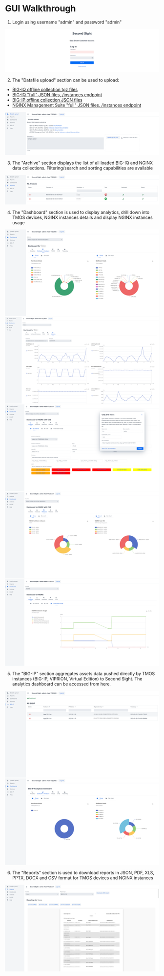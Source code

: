 # GUI Walkthrough

1. Login using username "admin" and password "admin"

<img src="/contrib/GUI/screenshots/1.login.png"/>

2. The "Datafile upload" section can be used to upload:
  - [BIG-IQ offline collection tgz files](https://github.com/F5Networks/SecondSight/tree/main/contrib/bigiq-collect)
  - [BIG-IQ "full" JSON files, /instances endpoint](https://github.com/F5Networks/SecondSight/blob/main/USAGE.md#big-iq)
  - [BIG-IP offline collection JSON files](https://github.com/F5Networks/SecondSight/tree/main/contrib/bigip-collect)
  - [NGINX Management Suite "full" JSON files, /instances endpoint](https://github.com/F5Networks/SecondSight/blob/main/USAGE.md#nginx-instance-manager-2x)

<img src="/contrib/GUI/screenshots/2.upload.png"/>

3. The "Archive" section displays the list of all loaded BIG-IQ and NGINX data collections. Filtering/search and sorting capabilities are available

<img src="/contrib/GUI/screenshots/3.archive.png"/>

4. The "Dashboard" section is used to display analytics, drill down into TMOS devices, NGINX instances details and display NGINX instances usage

<img src="/contrib/GUI/screenshots/4.bigiq-swhw.png"/>
<img src="/contrib/GUI/screenshots/5.bigiq-telemetry.png"/>
<img src="/contrib/GUI/screenshots/6.nginx-analytics.png"/>
<img src="/contrib/GUI/screenshots/7.nginx-releases.png"/>
<img src="/contrib/GUI/screenshots/8.nginx-timebased.png"/>

5. The "BIG-IP" section aggregates assets data pushed directly by TMOS instances (BIG-IP, VIPRION, Virtual Edition) to Second Sight. The analytics dashboard can be accessed from here.

<img src="/contrib/GUI/screenshots/10.bigip-list.png"/>
<img src="/contrib/GUI/screenshots/11.bigip-analytics.png"/>

6. The "Reports" section is used to download reports in JSON, PDF, XLS, PPTX, DOCX and CSV format for TMOS devices and NGINX instances

<img src="/contrib/GUI/screenshots/9.reporting.png"/>
